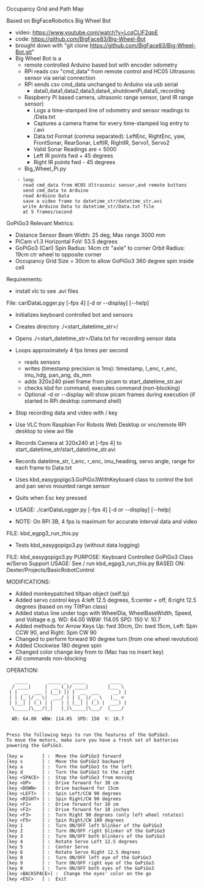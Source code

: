 Occupancy Grid and Path Map

Based on BigFaceRobotics Big Wheel Bot
- video: https://www.youtube.com/watch?v=LcqCLlF2qpE
- code: https://github.com/BigFace83/Big-Wheel-Bot
- brought down with "git clone https://github.com/BigFace83/Big-Wheel-Bot.git"
- Big Wheel Bot is a
  - remote controlled Arduino based bot with encoder odometry
  - RPi reads csv "cmd_data" from remote control and HC05 Ultrasonic sensor via serial connection 
  - RPi sends csv cmd_data unchanged to Arduino via usb serial
    -  data0,data1,data2,data3,data4_shutdownPi,data5_recording
  - Raspberry Pi based camera, ultrasonic range sensor, (and IR range sensor)
    - Logs a time-stamped line of odometry and sensor readings to <timestamp>/Data.txt
    - Captures a camera frame for every time-stamped log entry to <timestamp>/<timestamp>.avi
    - Data.txt Format (comma separated):
      LeftEnc, RightEnc, yaw, FrontSonar, RearSonar, LeftIR, RightIR, Servo1, Servo2
    - Valid Sonar Readings are < 5000
    - Left IR points fwd + 45 degrees
    - Right IR points fwd - 45 degrees
  - Big_Wheel_Pi.py
```
    - loop 
      read cmd_data from HC05 Ultrasonic sensor,and remote buttons 
      send cmd_data to Arduino 
      read Arduino Data
      save a video frame to datetime_str/datetime_str.avi
      write Arduino Data to datetime_str/Data.txt file
      at 5 frames/second
```

GoPiGo3 Relevant Metrics:
- Distance Sensor Beam Width: 25 deg, Max range 3000 mm
- PiCam v1.3 Horizontal FoV: 53.5 degrees
- GoPiGo3 (Carl) Spin Radius: 14cm ctr "axle" to corner
                 Orbit Radius: 19cm ctr wheel to opposite corner
- Occupancy Grid Size = 30cm to allow GoPiGo3 360 degree spin inside cell

Requirements:
- install vlc to see .avi files


File: carlDataLogger.py [-fps 4] [-d or --display] [--help]
- Initializes keyboard controlled bot and sensors
- Creates directory ./<start_datetime_str>/
- Opens ./<start_datetime_str>/Data.txt for recording sensor data 
- Loops approximately 4 fps times per second
  - reads sensors
  - writes (timestamp precision is 1ms):
    timestamp, l_enc, r_enc, imu_hdg, pan_ang, ds_mm
  - adds 320x240 pixel frame from picam to start_datetime_str.avi
  - checks kbd for command, executes command (non-blocking)
  - Optional -d or --display will show picam frames during execution
    (if started in RPi desktop command shell)
- Stop recording data and video with /<ESC/> key
- Use VLC from Raspbian For Robots Web Desktop or vnc/remote RPi desktop to view avi file
- Records Camera at 320x240 at [-fps 4] to start_datetime_str/start_datetime_str.avi
- Records datetime_str, l_enc, r_enc, imu_heading, servo angle, range for each frame to Data.txt
- Uses kbd_easygopigo3.GoPiGo3WithKeyboard class to control the bot and pan servo mounted range sensor
- Quits when Esc key pressed

- USAGE:  ./carlDataLogger.py [-fps 4] [-d or --display] [--help]
- NOTE:   On RPi 3B, 4 fps is maximum for accurate interval data and video 


FILE: kbd_egpg3_run_this.py
- Tests kbd_easygopigo3.py (without data logging)

FILE: kbd_easygopigo3.py
PURPOSE: Keyboard Controlled GoPiGo3 Class w/Servo Support
USAGE: See / run    kbd_egpg3_run_this.py
BASED ON:  Dexter/Projects/BasicRobotControl

MODIFICATIONS:
- Added monkeypatched tiltpan object (self.tp) 
- Added servo control keys  4:left 12.5 degrees, 5:center + off, 6:right 12.5 degrees
  (based on my TiltPan class)
- Added status line under logo with WheelDia, WheelBaseWidth, Speed, and Voltage
    e.g.    WD: 64.00  WBW: 114.05  SPD: 150  V: 10.7
- Added methods for Arrow Keys 
    Up: fwd 30cm, Dn: bwd 15cm, Left: Spin CCW 90, and Right: Spin CW 90
- Changed <F3> to perform forward 90 degree turn (from one wheel revolution)
- Added  <F5> Clockwise 180 degree spin
- Changed color change key from <INSERT> to <BACKSPACE> (Mac has no insert key)
- All commands non-blocking


OPERATION:
```
   _____       _____ _  _____         ____  
  / ____|     |  __ (_)/ ____|       |___ \ 
 | |  __  ___ | |__) || |  __  ___     __) |
 | | |_ |/ _ \|  ___/ | | |_ |/ _ \   |__ < 
 | |__| | (_) | |   | | |__| | (_) |  ___) |
  \_____|\___/|_|   |_|\_____|\___/  |____/ 
                                            
  WD: 64.00  WBW: 114.05  SPD: 150  V: 10.7
                                            

Press the following keys to run the features of the GoPiGo3.
To move the motors, make sure you have a fresh set of batteries powering the GoPiGo3.

[key w       ] :  Move the GoPiGo3 forward
[key s       ] :  Move the GoPiGo3 backward
[key a       ] :  Turn the GoPiGo3 to the left
[key d       ] :  Turn the GoPiGo3 to the right
[key <SPACE> ] :  Stop the GoPiGo3 from moving
[key <UP>    ] :  Drive forward for 30 cm
[key <DOWN>  ] :  Drive backward for 15cm
[key <LEFT>  ] :  Spin Left/CCW 90 degrees
[key <RIGHT> ] :  Spin Right/CW 90 degrees
[key <F1>    ] :  Drive forward for 10 cm
[key <F2>    ] :  Drive forward for 10 inches
[key <F3>    ] :  Turn Right 90 degrees (only left wheel rotates)
[key <F5>    ] :  Spin Right/CW 180 degrees
[key 1       ] :  Turn ON/OFF left blinker of the GoPiGo3
[key 2       ] :  Turn ON/OFF right blinker of the GoPiGo3
[key 3       ] :  Turn ON/OFF both blinkers of the GoPiGo3
[key 4       ] :  Rotate Servo Left 12.5 degrees
[key 5       ] :  Center Servo
[key 6       ] :  Rotate Servo Right 12.5 degrees
[key 8       ] :  Turn ON/OFF left eye of the GoPiGo3
[key 9       ] :  Turn ON/OFF right eye of the GoPiGo3
[key 0       ] :  Turn ON/OFF both eyes of the GoPiGo3
[key <BACKSPACE>] :  Change the eyes' color on the go
[key <ESC>   ] :  Exit
```

